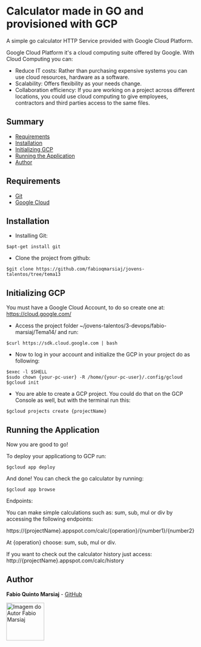 # Calculator made in GO and provisioned with GCP

A simple go calculator HTTP Service provided with Google Cloud Platform.

Google Cloud Platform it's a cloud computing suite offered by Google.
With Cloud Computing you can:

- Reduce IT costs: Rather than purchasing expensive systems you can use cloud resources, hardware as a software.
- Scalability: Offers flexibility as your needs change.
- Collaboration efficiency: If you are working on a project across different locations, you could use cloud computing to give employees, contractors and third parties access to the same files.

## Summary

- [Requirements](#requirements)
- [Installation](#installation)
- [Initializing GCP](#initializing-gcp)
- [Running the Application](#running-the-application)
- [Author](#author)

## Requirements

- [Git](https://git-scm.com/)
- [Google Cloud](https://cloud.google.com/?hl=pt-br)

## Installation

- Installing Git:

```
$apt-get install git
```

- Clone the project from github:

```
$git clone https://github.com/fabioqmarsiaj/jovens-talentos/tree/tema13
```

## Initializing GCP

You must have a Google Cloud Account, to do so create one at: https://cloud.google.com/

- Access the project folder ~/jovens-talentos/3-devops/fabio-marsiaj/Tema14/ and run:

```
$curl https://sdk.cloud.google.com | bash
```

- Now to log in your account and initialize the GCP in your project do as following:

```
$exec -l $SHELL
$sudo chown {your-pc-user} -R /home/{your-pc-user}/.config/gcloud
$gcloud init
```

- You are able to create a GCP project. You could do that on the GCP Console as well, but with the terminal run this:

```
$gcloud projects create {projectName}
```

## Running the Application

Now you are good to go!

To deploy your applicationg to GCP run:

```
$gcloud app deploy
```

And done! You can check the go calculator by running:

```
$gcloud app browse
```

Endpoints:

You can make simple calculations such as: sum, sub, mul or div by accessing the following endpoints:

https://{projectName}.appspot.com/calc/{operation}/{number1}/{number2}

At {operation} choose: sum, sub, mul or div.

If you want to check out the calculator history just access:
http://{projectName}.appspot.com/calc/history

## Author

**Fabio Quinto Marsiaj** - [GitHub](https://github.com/fabioqmarsiaj)

<a href="https://github.com/fabioqmarsiaj">
    <img
    alt="Imagem do Autor Fabio Marsiaj" src="https://avatars0.githubusercontent.com/u/34289167?s=460&v=4" width="100">
</a>
